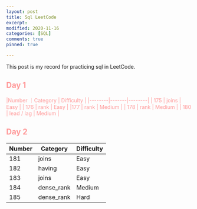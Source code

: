 ```yaml
---
layout: post
title: Sql LeetCode
excerpt: 
modified: 2020-11-16
categories: [SQL]
comments: true
pinned: true

---
```

This post is my record for practicing sql in LeetCode.
 
## <font color=FF9999>Day 1
|Number ｜Category | Difficulty |
|--------|-------|--------|
| 175 | joins | Easy |
| 176   | rank  | Easy  |
|177   |  rank | Medium |
| 178  | rank   | Medium  |
| 180   | lead / lag   | Medium  |

## <font color=FF9999>Day 2
|Number | Category | Difficulty |
|--------|-------|--------|
| 181 | joins | Easy |
| 182   | having  | Easy  |
|183   |  joins | Easy |
| 184  | dense_rank   | Medium  |
| 185   | dense_rank   | Hard  |

